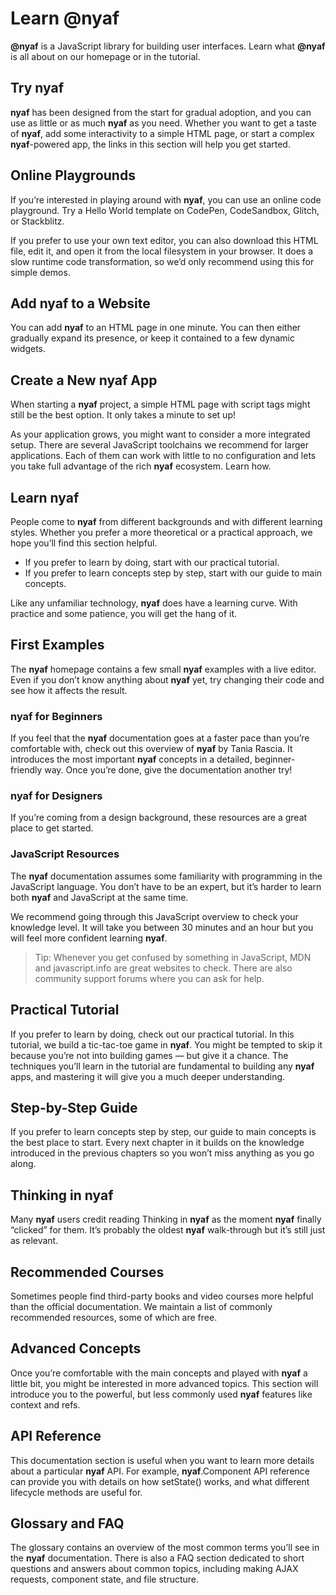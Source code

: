 # Learn @nyaf

**@nyaf** is a JavaScript library for building user interfaces. Learn what **@nyaf** is all about on our homepage or in the tutorial.

## Try **nyaf**

**nyaf** has been designed from the start for gradual adoption, and you can use as little or as much **nyaf** as you need. Whether you want to get a taste of **nyaf**, add some interactivity to a simple HTML page, or start a complex **nyaf**-powered app, the links in this section will help you get started.

## Online Playgrounds

If you’re interested in playing around with **nyaf**, you can use an online code playground. Try a Hello World template on CodePen, CodeSandbox, Glitch, or Stackblitz.

If you prefer to use your own text editor, you can also download this HTML file, edit it, and open it from the local filesystem in your browser. It does a slow runtime code transformation, so we’d only recommend using this for simple demos.

## Add **nyaf** to a Website

You can add **nyaf** to an HTML page in one minute. You can then either gradually expand its presence, or keep it contained to a few dynamic widgets.

## Create a New **nyaf** App
When starting a **nyaf** project, a simple HTML page with script tags might still be the best option. It only takes a minute to set up!

As your application grows, you might want to consider a more integrated setup. There are several JavaScript toolchains we recommend for larger applications. Each of them can work with little to no configuration and lets you take full advantage of the rich **nyaf** ecosystem. Learn how.

## Learn **nyaf**

People come to **nyaf** from different backgrounds and with different learning styles. Whether you prefer a more theoretical or a practical approach, we hope you’ll find this section helpful.

* If you prefer to learn by doing, start with our practical tutorial.
* If you prefer to learn concepts step by step, start with our guide to main concepts.

Like any unfamiliar technology, **nyaf** does have a learning curve. With practice and some patience, you will get the hang of it.

## First Examples

The **nyaf** homepage contains a few small **nyaf** examples with a live editor. Even if you don’t know anything about **nyaf** yet, try changing their code and see how it affects the result.

### **nyaf** for Beginners

If you feel that the **nyaf** documentation goes at a faster pace than you’re comfortable with, check out this overview of **nyaf** by Tania Rascia. It introduces the most important **nyaf** concepts in a detailed, beginner-friendly way. Once you’re done, give the documentation another try!

### **nyaf** for Designers

If you’re coming from a design background, these resources are a great place to get started.

### JavaScript Resources

The **nyaf** documentation assumes some familiarity with programming in the JavaScript language. You don’t have to be an expert, but it’s harder to learn both **nyaf** and JavaScript at the same time.

We recommend going through this JavaScript overview to check your knowledge level. It will take you between 30 minutes and an hour but you will feel more confident learning **nyaf**.

> Tip: Whenever you get confused by something in JavaScript, MDN and javascript.info are great websites to check. There are also community support forums where you can ask for help.

## Practical Tutorial

If you prefer to learn by doing, check out our practical tutorial. In this tutorial, we build a tic-tac-toe game in **nyaf**. You might be tempted to skip it because you’re not into building games — but give it a chance. The techniques you’ll learn in the tutorial are fundamental to building any **nyaf** apps, and mastering it will give you a much deeper understanding.

## Step-by-Step Guide

If you prefer to learn concepts step by step, our guide to main concepts is the best place to start. Every next chapter in it builds on the knowledge introduced in the previous chapters so you won’t miss anything as you go along.

## Thinking in **nyaf**

Many **nyaf** users credit reading Thinking in **nyaf** as the moment **nyaf** finally “clicked” for them. It’s probably the oldest **nyaf** walk-through but it’s still just as relevant.

## Recommended Courses

Sometimes people find third-party books and video courses more helpful than the official documentation. We maintain a list of commonly recommended resources, some of which are free.

## Advanced Concepts

Once you’re comfortable with the main concepts and played with **nyaf** a little bit, you might be interested in more advanced topics. This section will introduce you to the powerful, but less commonly used **nyaf** features like context and refs.

## API Reference

This documentation section is useful when you want to learn more details about a particular **nyaf** API. For example, **nyaf**.Component API reference can provide you with details on how setState() works, and what different lifecycle methods are useful for.

## Glossary and FAQ

The glossary contains an overview of the most common terms you’ll see in the **nyaf** documentation. There is also a FAQ section dedicated to short questions and answers about common topics, including making AJAX requests, component state, and file structure.